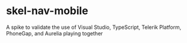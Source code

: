 # skel-nav-mobile
A spike to validate the use of Visual Studio, TypeScript, Telerik Platform, PhoneGap, and Aurelia playing together
